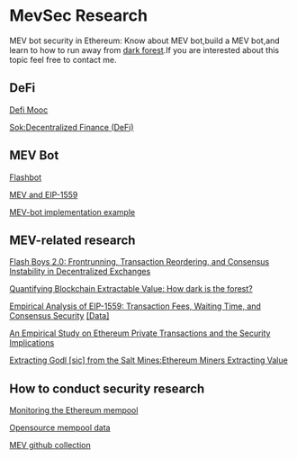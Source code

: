 # MevSec Research
MEV bot security in Ethereum: Know about MEV bot,build a MEV bot,and learn to how to run away from [dark forest](https://www.paradigm.xyz/2020/08/ethereum-is-a-dark-forest).If you are interested about this topic feel free to contact me.

## DeFi
[Defi Mooc](https://rdi.berkeley.edu/berkeley-defi/f22)

[Sok:Decentralized Finance (DeFi)](https://arxiv.org/pdf/2101.08778.pdf)

##  MEV Bot

[Flashbot](https://docs.flashbots.net/)

[MEV and EIP-1559](https://hackmd.io/@flashbots/MEV-1559)

[MEV-bot implementation example](https://github.com/flashbots/ethers-provider-flashbots-bundle#example)


## MEV-related research


[Flash Boys 2.0: Frontrunning, Transaction Reordering, and Consensus Instability in Decentralized Exchanges](http://arxiv.org/abs/1904.05234)

[Quantifying Blockchain Extractable Value: How dark is the forest?](http://arxiv.org/abs/2101.05511)

[Empirical Analysis of EIP-1559: Transaction Fees, Waiting Time, and Consensus Security](https://arxiv.org/pdf/2201.05574.pdf) [[Data]](https://github.com/d3centralized/eip-1559-empirical-study)

[An Empirical Study on Ethereum Private Transactions and the Security Implications](https://arxiv.org/abs/2208.02858)

[Extracting Godl [sic] from the Salt Mines:Ethereum Miners Extracting Value](https://arxiv.org/pdf/2203.15930.pdf)


## How to conduct security research 

[Monitoring the Ethereum mempool](https://github.com/0xpanoramix/eth-mempool-listener-go)

[Opensource mempool data](http://147.135.6.228:5000/)

[MEV github collection](https://github.com/topics/mev)
